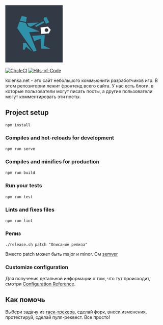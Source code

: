 <img src="logo.png"/>

[![CircleCI](https://circleci.com/gh/NaKolenke/kolenka-frontend.svg?style=shield)](https://circleci.com/gh/NaKolenke/kolenka-frontend)
[![Hits-of-Code](https://hitsofcode.com/github/NaKolenke/kolenka-frontend)](https://hitsofcode.com/view/github/NaKolenke/kolenka-frontend)

kolenka.net - это сайт небольшого коммьюнити разработчиков игр. В этом репозитории лежит фронтенд всего сайта. У нас есть блоги, в которые пользователи могут писать посты, а другие пользователи могут комментировать эти посты.


## Project setup
```
npm install
```

### Compiles and hot-reloads for development
```
npm run serve
```

### Compiles and minifies for production
```
npm run build
```

### Run your tests
```
npm run test
```

### Lints and fixes files
```
npm run lint
```

### Релиз
```
./release.sh patch "Описание релиза"
```
Вместо patch может быть major и minor. См [semver](https://semver.org/)

### Customize configuration
Для получения детальной информации о том, что тут происходит, смотри [Configuration Reference](https://cli.vuejs.org/config/).

## Как помочь

Выбери задачу из [таск-трекера](https://github.com/NaKolenke/kolenka-doc/projects/1), сделай форк, внеси изменения, протестируй, сделай пулл-реквест. Все просто!
